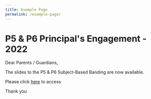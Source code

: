 ```yaml
---
title: Example Page
permalink: /example-page/
---
```

# **P5 & P6 Principal's Engagement - 2022**

Dear Parents / Guardians,

The slides to the P5 & P6 Subject-Based Banding are now available.

Please click [here](/files/PSLE%202022_Parent%20Engagement%20-%20for%20parents.pdf) to access

Thank you